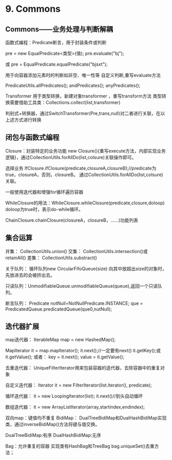 # 9. Commons

## Commons——业务处理与判断解耦

函数式编程：Predicate断言，用于封装条件或判断 

pre = new EqualPredicate&lt;类型&gt;\(值\); pre.evaluate\("bj"\); 

或 pre = EqualPredicate.equalPredicate\("bjsxt"\);

用于向容器添加元素时的判断如非空、唯一性等 自定义判断,重写evaluate方法

PredicateUtils.allPredicates\(\); andPredicates\(\); anyPredicates\(\);

Transformer 用于类型转换，新建对象transformer ，重写transform方法 类型转换需要借助工具类：Collections.collect\(list,transformer\)

判别式+转换器，通过SwitchTransformer\(Pre,trans,null\)对二者进行关联，在以上述方式进行转换

## 闭包与函数式编程

Closure：封装特定的业务功能 new Closure\(\){重写execute方法，内部实现业务逻辑}，通过CollectionUtils.forAllDo\(list,colsure\)关联操作即可。

选择业务 IfClosure.ifClosure\(predicate,closureA,closureB\);//predicate为true，closureA，否则，closureB。 通过CollectionUtils.forAllDo\(list,colsure\)关联。

一般使用迭代器和增强for循环遍历容器

WhileClosure的用法：WhileClosure.whileClosure\(predicate,closure,doloop\) doloop为true时，表示do-while循环。

ChainClosure.chainClosure\(closureA，closureB，……\)功能列表

## 集合运算

并集： CollectionUtils.union\(\) 交集： CollectionUtils.intersection\(\)或retainAll\(\) 差集： CollectionUtils.substract\(\)

关于队列： 循环队列new CircularFifoQueue\(size\) 向其中放超出size的对象时，先放进去的会被挤出去。

只读队列：UnmodifiableQueue.unmodifiableQueue\(queue\),返回一个只读队列。

断言队列： Predicate notNull=NotNullPredicate.INSTANCE; que = PredicatedQueue.predicatedQueue\(que0,nutNull\);

## 迭代器扩展

map迭代器： IterableMap map = new HashedMap\(\);

MapIterator it = map.mapIterator\(\); it.next\(\);//一定要有next\(\) it.getKey\(\);或it.getValue\(\); 或者： key = it.next\(\); value = it.getValue\(\);

去重迭代器： UniqueFilterIterator用来包装容器的迭代器，去除容器中的重复对象

自定义迭代器： Iterator it = new FilterIterator\(list.iterator\(\), predicate\);

循环迭代器： it = new LoopingIterator\(list\); it.next\(\)//到头自动循环

数组迭代器： it = new ArrayListIterator\(array,startindex,endindex\);

双向map：键值均不重复 BidiMap： DualTreeBidiMap和DualHashBidiMap实现类，通过inverseBidiMap\(\)方法将键与值交换。

DualTreeBidiMap:有序 DualHashBidiMap:无序

Bag：允许重复的容器 实现类有HashBag和TreeBag bag.uniqueSet\(\)去重方法；



